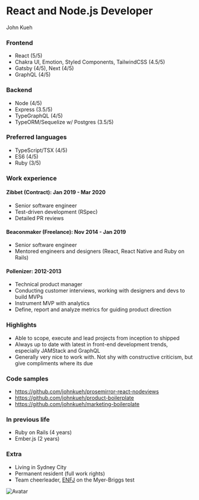 # React and Node.js Developer
John Kueh

### Frontend
- React (5/5)
- Chakra UI, Emotion, Styled Components, TailwindCSS (4.5/5)
- Gatsby (4/5), Next (4/5)
- GraphQL (4/5)

### Backend
- Node (4/5)
- Express (3.5/5)
- TypeGraphQL (4/5)
- TypeORM/Sequelize w/ Postgres (3.5/5)

### Preferred languages
- TypeScript/TSX (4/5)
- ES6 (4/5)
- Ruby (3/5)

### Work experience

#### Zibbet (Contract): Jan 2019 - Mar 2020
- Senior software engineer
- Test-driven development (RSpec)
- Detailed PR reviews

#### Beaconmaker (Freelance): Nov 2014 - Jan 2019
- Senior software engineer
- Mentored engineers and designers (React, React Native and Ruby on Rails)

#### Pollenizer: 2012-2013
- Technical product manager
- Conducting customer interviews, working with designers and devs to build MVPs
- Instrument MVP with analytics
- Define, report and analyze metrics for guiding product direction

### Highlights
- Able to scope, execute and lead projects from inception to shipped
- Always up to date with latest in front-end development trends, especially JAMStack and GraphQL
- Generally very nice to work with. Not shy with constructive criticism, but give compliments where its due

### Code samples
- https://github.com/johnkueh/prosemirror-react-nodeviews
- https://github.com/johnkueh/product-boilerplate
- https://github.com/johnkueh/marketing-boilerplate

### In previous life
- Ruby on Rails (4 years)
- Ember.js (2 years)

### Extra
- Living in Sydney City
- Permanent resident (full work rights)
- Team cheerleader, [ENFJ](https://www.16personalities.com/enfj-personality) on the Myer-Briggs test

![Avatar](https://media-exp1.licdn.com/dms/image/C4D03AQHaa0f4ANQrAQ/profile-displayphoto-shrink_200_200/0?e=1590624000&v=beta&t=bqFcDI_FRKo0KFf737KDPSFTTr0U5k3mK18SuDdSqS0)
